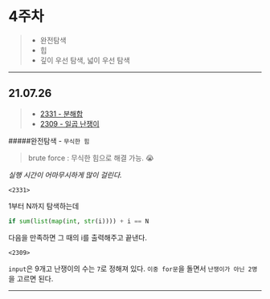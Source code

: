 # 4주차

> - 완전탐색
> - 힙
> - 깊이 우선 탐색, 넓이 우선 탐색

---

## 21.07.26

> - [2331 - 분해합](https://www.acmicpc.net/problem/2331)
> - [2309 - 일곱 난쟁이](https://www.acmicpc.net/problem/2309)

#####완전탐색 - `무식한 힘`

> brute force : 무식한 힘으로 해결 가능. 😭

_실행 시간이 어마무시하게 많이 걸린다._

`<2331>`

1부터 N까지 탐색하는데

```python
if sum(list(map(int, str(i)))) + i == N
```

다음을 만족하면 그 때의 i를 출력해주고 끝낸다.

`<2309>`

`input`은 9개고 난쟁이의 수는 `7`로 정해져 있다.
`이중 for문`을 돌면서 `난쟁이가 아닌 2명`을 고르면 된다.

---

